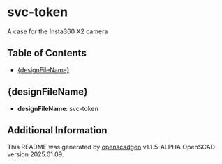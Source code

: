 # svc-token

A case for the Insta360 X2 camera

## Table of Contents
- [{designFileName}](#{designfilename})

## {designFileName}
- **designFileName**: svc-token

## Additional Information
This README was generated by [openscadgen](https://github.com/KiwiKid/openscadgen) v1.1.5-ALPHA OpenSCAD version 2025.01.09.
